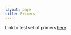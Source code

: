 ```yaml
---
layout: page
title: Primers
---
```


Link to test set of primers [here](https://drive.google.com/open?id=1BcsvJ9jyBIUJEpggqW20uaTOi44X7vRrmTvJslEk4Gw)
